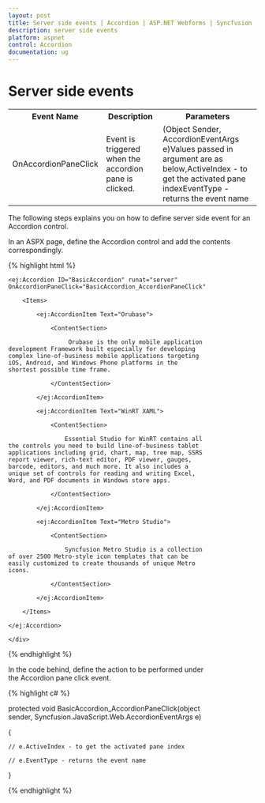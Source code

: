 ```yaml
---
layout: post
title: Server side events | Accordion | ASP.NET Webforms | Syncfusion
description: server side events
platform: aspnet
control: Accordion 
documentation: ug
---
```


# Server side events

<table>
<tr>
<th>
Event Name</th><th>
Description</th><th>
Parameters</th></tr>
<tr>
<td>
OnAccordionPaneClick</td><td>
Event is triggered when the accordion pane is clicked.</td><td>
(Object Sender, AccordionEventArgs e)Values passed in argument are as below,ActiveIndex - to get the activated pane indexEventType - returns the event name</td></tr>
</table>

The following steps explains you on how to define server side event for an Accordion control.

In an ASPX page, define the Accordion control and add the contents correspondingly.

{% highlight html %}



<div style="width: 400px;">

    <ej:Accordion ID="BasicAccordion" runat="server" OnAccordionPaneClick="BasicAccordion_AccordionPaneClick">

        <Items>

            <ej:AccordionItem Text="Orubase">

                <ContentSection>

                     Orubase is the only mobile application development Framework built especially for developing complex line-of-business mobile applications targeting iOS, Android, and Windows Phone platforms in the shortest possible time frame. 

                </ContentSection>

            </ej:AccordionItem>

            <ej:AccordionItem Text="WinRT XAML">

                <ContentSection>

                    Essential Studio for WinRT contains all the controls you need to build line-of-business tablet applications including grid, chart, map, tree map, SSRS report viewer, rich-text editor, PDF viewer, gauges, barcode, editors, and much more. It also includes a unique set of controls for reading and writing Excel, Word, and PDF documents in Windows store apps.

                </ContentSection>

            </ej:AccordionItem>

            <ej:AccordionItem Text="Metro Studio">

                <ContentSection>

                    Syncfusion Metro Studio is a collection of over 2500 Metro-style icon templates that can be easily customized to create thousands of unique Metro icons. 

                </ContentSection>

            </ej:AccordionItem>

        </Items>

    </ej:Accordion>

    </div>



{% endhighlight %}

In the code behind, define the action to be performed under the Accordion pane click event.



{% highlight c# %}



protected void BasicAccordion_AccordionPaneClick(object sender, Syncfusion.JavaScript.Web.AccordionEventArgs e)

{

    // e.ActiveIndex - to get the activated pane index

    // e.EventType - returns the event name

}



{% endhighlight %}





